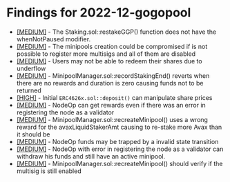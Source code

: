 # Findings for 2022-12-gogopool 

- [[MEDIUM]]([MEDIUM]-1515216228/README.md) - The Staking.sol::restakeGGP() function does not have the whenNotPaused modifier.
- [[MEDIUM]]([MEDIUM]-1515207705/README.md) - The minipools creation could be compromised if is not possible to register more multisigs and all of them are disabled
- [[MEDIUM]]([MEDIUM]-1514768272/README.md) - Users may not be able to redeem their shares due to underflow
- [[MEDIUM]]([MEDIUM]-1515190085/README.md) - MinipoolManager.sol::recordStakingEnd() reverts when there are no rewards and duration is zero causing funds not to be returned
- [[HIGH]]([HIGH]-1514850762/README.md) - Initial ```ERC4626x.sol::deposit()``` can manipulate share prices
- [[MEDIUM]]([MEDIUM]-1516712534/README.md) - NodeOp can get rewards even if there was an error in registering the node as a validator
- [[MEDIUM]]([MEDIUM]-1515198928/README.md) - MinipoolManager.sol::recreateMinipool() uses a wrong reward for the avaxLiquidStakerAmt causing to re-stake more Avax than it should be
- [[MEDIUM]]([MEDIUM]-1517684234/README.md) - NodeOp funds may be trapped by a invalid state transition
- [[MEDIUM]]([MEDIUM]-1516700790/README.md) - NodeOp with error in registering the node as a validator can withdraw his funds and still have an active minipool.
- [[MEDIUM]]([MEDIUM]-1515166334/README.md) - MinipoolManager.sol::recreateMinipool() should verify if the multisig is still enabled

